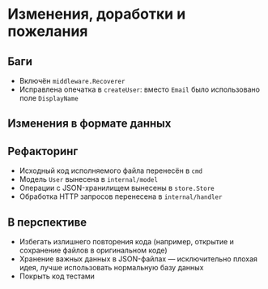 # Изменения, доработки и пожелания

## Баги

- Включён `middleware.Recoverer`
- Исправлена опечатка в `createUser`: вместо `Email` было использовано поле
  `DisplayName`

## Изменения в формате данных



## Рефакторинг

- Исходный код исполняемого файла перенесён в `cmd`
- Модель `User` вынесена в `internal/model`
- Операции с JSON-хранилищем вынесены в `store.Store`
- Обработка HTTP запросов перенесена в `internal/handler`

## В перспективе

- Избегать излишнего повторения кода (например, открытие и сохранение файлов в
  оригинальном коде)
- Хранение важных данных в JSON-файлах — исключительно плохая идея, лучше
  использовать нормальную базу данных
- Покрыть код тестами
